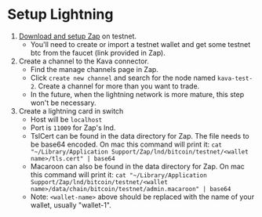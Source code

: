 # Setup Lightning
 1) [Download and setup Zap](https://github.com/LN-Zap/zap-desktop#install) on testnet.
    - You'll need to create or import a testnet wallet and get some testnet btc from the faucet (link provided in Zap).
 2) Create a channel to the Kava connector.
    - Find the manage channels page in Zap.
    - Click `create new channel` and search for the node named `kava-test-2`. Create a channel for more than you want to trade.
    - In the future, when the lightning network is more mature, this step won't be necessary.
 3) Create a lightning card in switch
    - Host will be `localhost`
    - Port is `11009` for Zap's lnd.
    - TslCert can be found in the data directory for Zap. The file needs to be base64 encoded. On mac this command will print it: `cat "~/Library/Application Support/Zap/lnd/bitcoin/testnet/<wallet name>/tls.cert" | base64`
    - Macaroon can also be found in the data directory for Zap. On mac this command will print it: `cat "~/Library/Application Support/Zap/lnd/bitcoin/testnet/<wallet name>/data/chain/bitcoin/testnet/admin.macaroon" | base64`
    - Note: `<wallet-name>` above should be replaced with the name of your wallet, usually "wallet-1".